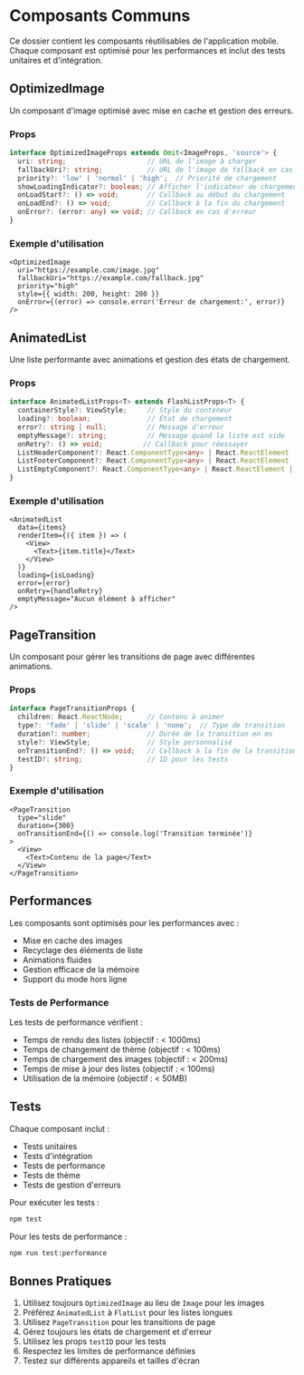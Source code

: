 # Composants Communs

Ce dossier contient les composants réutilisables de l'application mobile. Chaque composant est optimisé pour les performances et inclut des tests unitaires et d'intégration.

## OptimizedImage

Un composant d'image optimisé avec mise en cache et gestion des erreurs.

### Props

```typescript
interface OptimizedImageProps extends Omit<ImageProps, 'source'> {
  uri: string;                    // URL de l'image à charger
  fallbackUri?: string;           // URL de l'image de fallback en cas d'erreur
  priority?: 'low' | 'normal' | 'high';  // Priorité de chargement
  showLoadingIndicator?: boolean; // Afficher l'indicateur de chargement
  onLoadStart?: () => void;       // Callback au début du chargement
  onLoadEnd?: () => void;         // Callback à la fin du chargement
  onError?: (error: any) => void; // Callback en cas d'erreur
}
```

### Exemple d'utilisation

```tsx
<OptimizedImage
  uri="https://example.com/image.jpg"
  fallbackUri="https://example.com/fallback.jpg"
  priority="high"
  style={{ width: 200, height: 200 }}
  onError={(error) => console.error('Erreur de chargement:', error)}
/>
```

## AnimatedList

Une liste performante avec animations et gestion des états de chargement.

### Props

```typescript
interface AnimatedListProps<T> extends FlashListProps<T> {
  containerStyle?: ViewStyle;     // Style du conteneur
  loading?: boolean;              // État de chargement
  error?: string | null;          // Message d'erreur
  emptyMessage?: string;          // Message quand la liste est vide
  onRetry?: () => void;          // Callback pour réessayer
  ListHeaderComponent?: React.ComponentType<any> | React.ReactElement | null;
  ListFooterComponent?: React.ComponentType<any> | React.ReactElement | null;
  ListEmptyComponent?: React.ComponentType<any> | React.ReactElement | null;
}
```

### Exemple d'utilisation

```tsx
<AnimatedList
  data={items}
  renderItem={({ item }) => (
    <View>
      <Text>{item.title}</Text>
    </View>
  )}
  loading={isLoading}
  error={error}
  onRetry={handleRetry}
  emptyMessage="Aucun élément à afficher"
/>
```

## PageTransition

Un composant pour gérer les transitions de page avec différentes animations.

### Props

```typescript
interface PageTransitionProps {
  children: React.ReactNode;      // Contenu à animer
  type?: 'fade' | 'slide' | 'scale' | 'none';  // Type de transition
  duration?: number;              // Durée de la transition en ms
  style?: ViewStyle;              // Style personnalisé
  onTransitionEnd?: () => void;   // Callback à la fin de la transition
  testID?: string;                // ID pour les tests
}
```

### Exemple d'utilisation

```tsx
<PageTransition
  type="slide"
  duration={300}
  onTransitionEnd={() => console.log('Transition terminée')}
>
  <View>
    <Text>Contenu de la page</Text>
  </View>
</PageTransition>
```

## Performances

Les composants sont optimisés pour les performances avec :

- Mise en cache des images
- Recyclage des éléments de liste
- Animations fluides
- Gestion efficace de la mémoire
- Support du mode hors ligne

### Tests de Performance

Les tests de performance vérifient :

- Temps de rendu des listes (objectif : < 1000ms)
- Temps de changement de thème (objectif : < 100ms)
- Temps de chargement des images (objectif : < 200ms)
- Temps de mise à jour des listes (objectif : < 100ms)
- Utilisation de la mémoire (objectif : < 50MB)

## Tests

Chaque composant inclut :

- Tests unitaires
- Tests d'intégration
- Tests de performance
- Tests de thème
- Tests de gestion d'erreurs

Pour exécuter les tests :

```bash
npm test
```

Pour les tests de performance :

```bash
npm run test:performance
```

## Bonnes Pratiques

1. Utilisez toujours `OptimizedImage` au lieu de `Image` pour les images
2. Préférez `AnimatedList` à `FlatList` pour les listes longues
3. Utilisez `PageTransition` pour les transitions de page
4. Gérez toujours les états de chargement et d'erreur
5. Utilisez les props `testID` pour les tests
6. Respectez les limites de performance définies
7. Testez sur différents appareils et tailles d'écran 